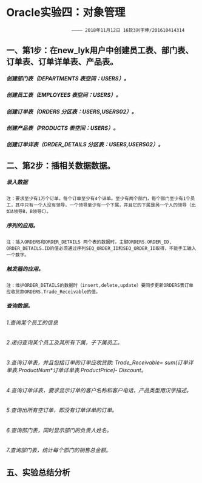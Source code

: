 **Oracle实验四：对象管理**  
========
                            ———— 2018年11月12日 16软3刘宇坤/201610414314  
一、第1步：在new_lyk用户中创建员工表、部门表、订单表、订单详单表、产品表。
-------

##### 创建部门表（DEPARTMENTS 表空间：USERS）。

##### 创建员工表（EMPLOYEES 表空间：USERS）。

##### 创建订单表（ORDERS 分区表：USERS,USERS02）。

##### 创建产品表（PRODUCTS 表空间：USERS）。

##### 创建订单详表（ORDER_DETAILS 分区表：USERS,USERS02）。


二、第2步：插相关数据数据。 
---------
##### 录入数据
    注：要求至少有1万个订单，每个订单至少有4个详单。至少有两个部门，每个部门至少有1个员工，其中只有一个人没有领导，一个领导至少有一个下属，并且它的下属是另一个人的领导（比如A领导B，B领导C）。
    
##### 序列的应用。
    注：插入ORDERS和ORDER_DETAILS 两个表的数据时，主键ORDERS.ORDER_ID, ORDER_DETAILS.ID的值必须通过序列SEQ_ORDER_ID和SEQ_ORDER_ID取得，不能手工输入一个数字。
    
##### 触发器的应用。
    注：维护ORDER_DETAILS的数据时（insert,delete,update）要同步更新ORDERS表订单应收货款ORDERS.Trade_Receivable的值。
    
##### 查询数据。

###### 1.查询某个员工的信息
###### 2.递归查询某个员工及其所有下属，子下属员工。
###### 3.查询订单表，并且包括订单的订单应收货款: Trade_Receivable= sum(订单详单表.ProductNum*订单详单表.ProductPrice)- Discount。
###### 4.查询订单详表，要求显示订单的客户名称和客户电话，产品类型用汉字描述。
###### 5.查询出所有空订单，即没有订单详单的订单。
###### 6.查询部门表，同时显示部门的负责人姓名。
###### 7.查询部门表，统计每个部门的销售总金额。
    

五、实验总结分析
--------

